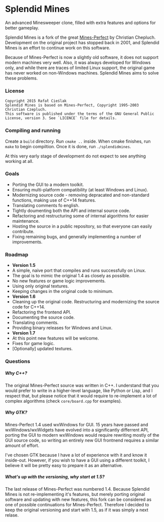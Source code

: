 Splendid Mines
===

An advanced Minesweeper clone, filled with extra features and options for better gameplay.

Splendid Mines is a fork of the great [Mines-Perfect](http://www.czeppi.de/english/index.html) by Christian Chepluch. Development on the original project has stopped back in 2001, and Splendid Mines is an effort to continue work on this software.

Because of Mines-Perfect is now a slightly old software, it does not support modern machines very well. Also, it was always developed for Windows only, and while there are traces of limited Linux support, the original game has never worked on non-Windows machines. Splendid Mines aims to solve these problems.

### License

    Copyright 2015 Rafał Cieślak
    Splendid Mines is based on Mines-Perfect, Copyright 1995-2003 Christian Czepluch.
    This software is published under the terms of the GNU General Public License, version 3. See `LICENCE` file for details.

### Compiling and running
Create a `build` directory. Run `cmake ..` inside. When cmake finishes, run `make` to begin compiltion. Once it is done, run `./splendidmines`.

At this very early stage of development do not expect to see anything working at all.

### Goals

- Porting the GUI to a modern toolkit.
- Ensuring multi-platform compatibility (at least Windows and Linux).
- Modernizing source code - removing depracated and non-standard functions, making use of C++14 features.
- Translating comments fo english.
- Tightly doumenting both the API and internal source code.
- Refactoring and restructuring some of internal algorithms for easier maintenance.
- Hosting the source in a public repository, so that everyone can easily contribute.
- Fixing remaining bugs, and generally implementing a number of improvements.

### Roadmap
- **Version 1.5**
 - A simple, naive port that compiles and runs successfully on Linux.
 - The goal is to mimic the original 1.4 as closely as possible.
 - No new features or game logic improvements.
 - Using only original textures.
 - Keeping changes in the original code to minimum.
- **Version 1.6**
 - Cleaning up the original code. Restructuring and modernizing the source code for C++14.
 - Refactoring the frontend API.
 - Documenting the source code.
 - Translating comments.
 - Providing binary releases for Windows and Linux.
- **Version 1.7**
 - At this point new features will be welcome.
 - Fixes for game logic.
 - [Optionally] updated textures.

### Questions

##### Why C++?
The original Mines-Perfect source was written in C++. I understand that you would prefer to write in a higher-level language, like Python or Lisp, and I respect that, but please notice that it would require to re-implement a lot of complex algorithms (check `core/board.cpp` for examples).

##### Why GTK?
Mines-Perfect 1.4 used wxWindows for GUI. 15 years have passed and wxWindows/wxWidgets have evolved into a significantly differrent API, porting the GUI to modern wxWindows would require rewriting mostly of the GUI source code, so writing an entirely new GUI frontnend requires a similar amount of effort.

I've chosen GTK because I have a lot of experience with it and know it inside-out.  However, if you wish to have a GUI using a different toolkit, I believe it will be pretty easy to prepare it as an alternative.

##### What's up with the versioning, why start at 1.5?
The last release of Mines-Perfect was numbered 1.4. Because Splendid Mines is not re-implementing it's features, but merely porting original software and updating with new features, this fork can be considered as one of possible continuations for Mines-Perfect. Therefore I decided to keep the original versioning and start with 1.5, as if it was simply a next relase.
